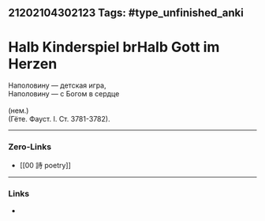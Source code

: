 21202104302123
Tags: #type_unfinished_anki 
---
# Halb Kinderspiel brHalb Gott im Herzen

Наполовину — детская игра, <br>Наполовину — с Богом в сердце <br><br>(нем.) <br>(Гёте. Фауст. I. Ст. 3781-3782). 

---
### Zero-Links
- [[00 詩 poetry]]
---
### Links
-